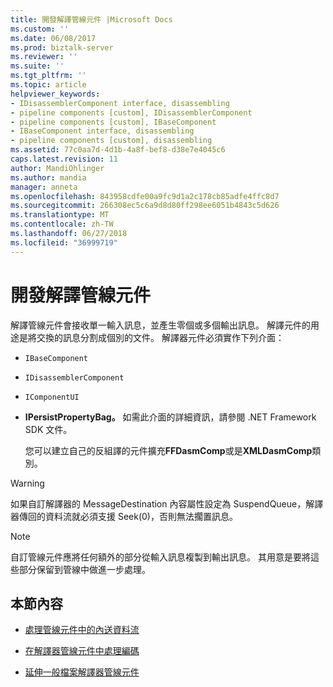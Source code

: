 ```yaml
---
title: 開發解譯管線元件 |Microsoft Docs
ms.custom: ''
ms.date: 06/08/2017
ms.prod: biztalk-server
ms.reviewer: ''
ms.suite: ''
ms.tgt_pltfrm: ''
ms.topic: article
helpviewer_keywords:
- IDisassemblerComponent interface, disassembling
- pipeline components [custom], IDisassemblerComponent
- pipeline components [custom], IBaseComponent
- IBaseComponent interface, disassembling
- pipeline components [custom], disassembling
ms.assetid: 77c0aa7d-4d1b-4a8f-bef8-d38e7e4045c6
caps.latest.revision: 11
author: MandiOhlinger
ms.author: mandia
manager: anneta
ms.openlocfilehash: 843958cdfe00a9fc9d1a2c178cb85adfe4ffc8d7
ms.sourcegitcommit: 266308ec5c6a9d8d80ff298ee6051b4843c5d626
ms.translationtype: MT
ms.contentlocale: zh-TW
ms.lasthandoff: 06/27/2018
ms.locfileid: "36999719"
---
```

# <a name="developing-a-disassembling-pipeline-component"></a>開發解譯管線元件
解譯管線元件會接收單一輸入訊息，並產生零個或多個輸出訊息。 解譯元件的用途是將交換的訊息分割成個別的文件。 解譯器元件必須實作下列介面：  
  
- `IBaseComponent`
  
- `IDisassemblerComponent`
  
- `IComponentUI`
  
- **IPersistPropertyBag。** 如需此介面的詳細資訊，請參閱 .NET Framework SDK 文件。  
  
  您可以建立自己的反組譯的元件擴充**FFDasmComp**或是**XMLDasmComp**類別。  
  
> [!WARNING]
>  如果自訂解譯器的 MessageDestination 內容屬性設定為 SuspendQueue，解譯器傳回的資料流就必須支援 Seek(0)，否則無法擱置訊息。  
  
> [!NOTE]
>  自訂管線元件應將任何額外的部分從輸入訊息複製到輸出訊息。 其用意是要將這些部分保留到管線中做進一步處理。  
  
## <a name="in-this-section"></a>本節內容  
  
-   [處理管線元件中的內送資料流](../core/handling-incoming-data-streams-in-pipeline-components.md)  
  
-   [在解譯器管線元件中處理編碼](../core/handling-encoding-in-a-disassembler-pipeline-component.md)  
  
-   [延伸一般檔案解譯器管線元件](../core/extending-the-flat-file-disassembler-pipeline-component.md)